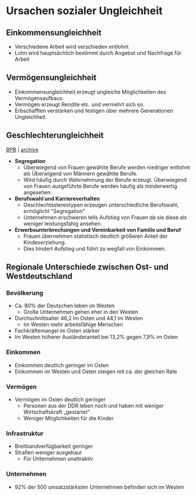 # Ursachen sozialer Ungleichheit

## Einkommensungleichheit

- Verschiedene Arbeit wird verschieden entlohnt
- Lohn wird hauptsächlich bestimmt durch Angebot und Nachfrage für Arbeit

## Vermögensungleichheit

- Einkommensungleichheit erzeugt ungleiche Möglichkeiten des Vermögensaufbaus.
- Vermögen erzeugt Rendite etc. und vermehrt sich so.
- Erbschafften verstärken und festigen über mehrere Generationen Ungleichheit.

## Geschlechterungleichheit

[BPB](https://www.bpb.de/themen/arbeit/arbeitsmarktpolitik/318555/geschlechterungleichheiten-gender-pay-gap/) | [archive](https://archive.ph/bzgu9)

- **Segregation**
  - Überwiegend von Frauen gewählte Berufe werden niedriger entlohnt als Überwigend von Männern gewählte Berufe.
  - Wird häufig durch Wahrnehmung der Berufe erzeugt. Überwiegend von Frauen ausgeführte Berufe werden häufig als minderwertig angesehen.
- **Berufswahl und Karriereverhalten**
  - Geschlechtsstereotypen erzeugen unterschiedliche Berufswahl, ermöglicht "Segregation"
  - Unternehmen erschweren teils Aufstieg von Frauen da sie diese als weniger leistungsfahig ansehen.
- **Erwerbsunterbrechungen und Vereinbarkeit von Familie und Beruf**
  - Frauen übernehmen statistisch deutlich größeren Anteil der Kindeserziehung.
  - Dies hindert Aufstieg und führt zu wegfall von Einkommen.

## Regionale Unterschiede zwischen Ost- und Westdeutschland

### Bevölkerung

- Ca. 80% der Deutschen leben im Westen
  - Große Unternehmen gehen eher in den Westen
- Durchschnittsalter 46,2 im Osten und 44,1 im Westen
  - Im Westen mehr arbeitsfähige Menschen
- Fachkräftemangel im Osten stärker
- Im Westen höherer Ausländeranteil bei 13,2% gegen 7,9% im Osten

### Einkommen

- Einkommen deutlich geringer im Osten
- Einkommen im Westen und Osten steigen mit ca. der gleichen Rate

### Vermögen

- Vermögen im Osten deutlich geringer
  - Personen aus der DDR leben noch und haben mit weniger Wirtschaftskraft „gestartet“
  - Weniger Möglichkeiten für die Kinder

### Infrastruktur

- Breitbandverfügbarkeit geringer
- Straßen weniger ausgebaut
  - Für Unternehmen unattraktiv

### Unternehmen

- 92% der 500 umsatzstärksten Unternehmen befinden sich im Westen
